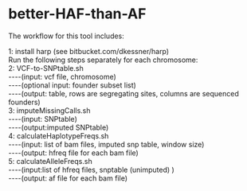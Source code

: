 # better-HAF-than-AF

The workflow for this tool includes:

1: install harp (see bitbucket.com/dkessner/harp) <br>
Run the following steps separately for each chromosome: <br>
2: VCF-to-SNPtable.sh <br>
----(input: vcf file, chromosome) <br>
----(optional input: founder subset list)<br>
----(output: table, rows are segregating sites, columns are sequenced founders) <br>
3: imputeMissingCalls.sh<br>
----(input: SNPtable)<br>
----(output:imputed SNPtable)<br>
4: calculateHaplotypeFreqs.sh<br>
----(input: list of bam files, imputed snp table, window size)<br>
----(output: hfreq file for each bam file)<br>
5: calculateAlleleFreqs.sh<br>
----(input:list of hfreq files, snptable (unimputed) )<br>
----(output: af file for each bam file)<br>
